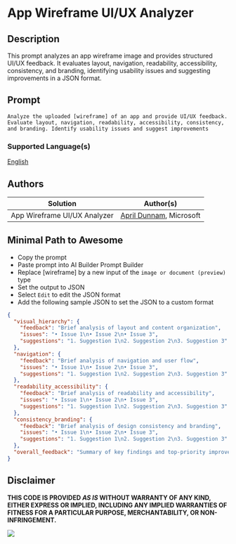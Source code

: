 # App Wireframe UI/UX Analyzer

## Description

This prompt analyzes an app wireframe image and provides structured UI/UX feedback. It evaluates layout, navigation, readability, accessibility, consistency, and branding, identifying usability issues and suggesting improvements in a JSON format.

## Prompt

```text
Analyze the uploaded [wireframe] of an app and provide UI/UX feedback. Evaluate layout, navigation, readability, accessibility, consistency, and branding. Identify usability issues and suggest improvements
```

### Supported Language(s)

[English](./en-us/prompt.md)

## Authors

Solution|Author(s)
--------|---------
App Wireframe UI/UX Analyzer | [April Dunnam](https://www.github.com/aprildunnam), Microsoft

## Minimal Path to Awesome

- Copy the prompt
- Paste prompt into AI Builder Prompt Builder
- Replace [wireframe] by a new input of the `image or document (preview)` type
- Set the output to JSON
- Select `Edit` to edit the JSON format
- Add the following sample JSON to set the JSON to a custom format

```JSON
{
  "visual_hierarchy": {
    "feedback": "Brief analysis of layout and content organization",
    "issues": "• Issue 1\n• Issue 2\n• Issue 3",
    "suggestions": "1. Suggestion 1\n2. Suggestion 2\n3. Suggestion 3"
  },
  "navigation": {
    "feedback": "Brief analysis of navigation and user flow",
    "issues": "• Issue 1\n• Issue 2\n• Issue 3",
    "suggestions": "1. Suggestion 1\n2. Suggestion 2\n3. Suggestion 3"
  },
  "readability_accessibility": {
    "feedback": "Brief analysis of readability and accessibility",
    "issues": "• Issue 1\n• Issue 2\n• Issue 3",
    "suggestions": "1. Suggestion 1\n2. Suggestion 2\n3. Suggestion 3"
  },
  "consistency_branding": {
    "feedback": "Brief analysis of design consistency and branding",
    "issues": "• Issue 1\n• Issue 2\n• Issue 3",
    "suggestions": "1. Suggestion 1\n2. Suggestion 2\n3. Suggestion 3"
  },
  "overall_feedback": "Summary of key findings and top-priority improvements"
}

```

## Disclaimer

**THIS CODE IS PROVIDED *AS IS* WITHOUT WARRANTY OF ANY KIND, EITHER EXPRESS OR IMPLIED, INCLUDING ANY IMPLIED WARRANTIES OF FITNESS FOR A PARTICULAR PURPOSE, MERCHANTABILITY, OR NON-INFRINGEMENT.**

<img src="https://m365-visitor-stats.azurewebsites.net/powerplatform-prompts/samples/ai-builder/social-media-engagement-analyzer" aria-hidden="true" />
